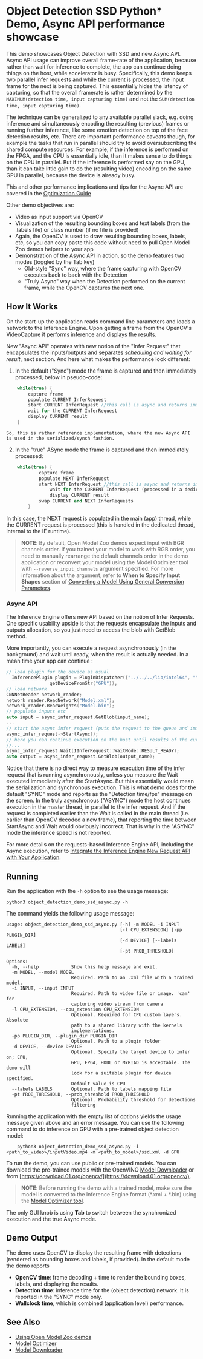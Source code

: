 # Object Detection SSD Python* Demo, Async API performance showcase

This demo showcases Object Detection with SSD and new Async API.
Async API usage can improve overall frame-rate of the application, because rather than wait for inference to complete,
the app can continue doing things on the host, while accelerator is busy.
Specifically, this demo keeps two parallel infer requests and while the current is processed, the input frame for the next
is being captured. This essentially hides the latency of capturing, so that the overall framerate is rather
determined by the `MAXIMUM(detection time, input capturing time)` and not the `SUM(detection time, input capturing time)`.

The technique can be generalized to any available parallel slack, e.g. doing inference and simultaneously encoding the resulting
(previous) frames or running further inference, like some emotion detection on top of the face detection results, etc.
There are important performance
caveats though, for example the tasks that run in parallel should try to avoid oversubscribing the shared compute resources.
For example, if the inference is performed on the FPGA, and the CPU is essentially idle, than it makes sense to do things on the CPU
in parallel. But if the inference is performed say on the GPU, than it can take little gain to do the (resulting video) encoding
on the same GPU in parallel, because the device is already busy.

This and other performance implications and tips for the Async API are covered in the [Optimization Guide](https://docs.openvinotoolkit.org/2019_R1/_docs_optimization_guide_dldt_optimization_guide.html)

Other demo objectives are:
* Video as input support via OpenCV
* Visualization of the resulting bounding boxes and text labels (from the .labels file) or class number (if no file is provided)
* Again, the OpenCV is used to draw resulting bounding boxes, labels, etc, so you can copy paste this code without
need to pull Open Model Zoo demos helpers to your app
* Demonstration of the Async API in action, so the demo features two modes (toggled by the Tab key)
    -  Old-style "Sync" way, where the frame capturing with OpenCV executes back to back with the Detection
    -  "Truly Async" way when the Detection performed on the current frame, while the OpenCV captures the next one.

## How It Works

On the start-up the application reads command line parameters and loads a network to the Inference
Engine. Upon getting a frame from the OpenCV's VideoCapture it performs inference and displays the results.

New "Async API" operates with new notion of the "Infer Request" that encapsulates the inputs/outputs and separates *scheduling and waiting for result*,
next section. And here what makes the performance look different:
1. In the default ("Sync") mode the frame is captured and then immediately processed, below in pseudo-code:
```cpp
    while(true) {
        capture frame
        populate CURRENT InferRequest
        start CURRENT InferRequest //this call is async and returns immediately
        wait for the CURRENT InferRequest
        display CURRENT result
    }
```
    So, this is rather reference implementation, where the new Async API is used in the serialized/synch fashion.
2. In the "true" ASync mode the frame is captured and then immediately processed:
```cpp
    while(true) {
            capture frame
            populate NEXT InferRequest
            start NEXT InferRequest //this call is async and returns immediately
                wait for the CURRENT InferRequest (processed in a dedicated thread)
                display CURRENT result
            swap CURRENT and NEXT InferRequests
        }
```
In this case, the NEXT request is populated in the main (app) thread, while the CURRENT request is processed
(this is handled in the dedicated thread, internal to the IE runtime).


> **NOTE**: By default, Open Model Zoo demos expect input with BGR channels order. If you trained your model to work with RGB order, you need to manually rearrange the default channels order in the demo application or reconvert your model using the Model Optimizer tool with `--reverse_input_channels` argument specified. For more information about the argument, refer to **When to Specify Input Shapes** section of [Converting a Model Using General Conversion Parameters](https://docs.openvinotoolkit.org/2019_R1/_docs_MO_DG_prepare_model_convert_model_Converting_Model_General.html).

### Async API

The Inference Engine offers new API based on the notion of Infer Requests. One specific usability upside
is that the requests encapsulate the inputs and outputs allocation, so you just need to access the blob  with GetBlob method.

More importantly, you can execute a request asynchronously (in the background) and wait until ready, when the result is actually needed.
In a mean time your app can continue :

```cpp
// load plugin for the device as usual
  InferencePlugin plugin = PluginDispatcher({"../../../lib/intel64", ""}).getSuitablePlugin(
                getDeviceFromStr("GPU"));
// load network
CNNNetReader network_reader;
network_reader.ReadNetwork("Model.xml");
network_reader.ReadWeights("Model.bin");
// populate inputs etc
auto input = async_infer_request.GetBlob(input_name);
...
// start the async infer request (puts the request to the queue and immediately returns)
async_infer_request->StartAsync();
// here you can continue execution on the host until results of the current request are really needed
//...
async_infer_request.Wait(IInferRequest::WaitMode::RESULT_READY);
auto output = async_infer_request.GetBlob(output_name);
```
Notice that there is no direct way to measure execution time of the infer request that is running asynchronously, unless
you measure the Wait executed immediately after the StartAsync. But this essentially would mean the serialization and synchronous
execution. This is what demo does for the default "SYNC" mode and reports as the "Detection time/fps" message on the screen.
In the truly asynchronous ("ASYNC") mode the host continues execution in the master thread, in parallel to the infer request.
And if the request is completed earlier than the Wait is called in the main thread (i.e. earlier than OpenCV decoded a new frame),
that reporting the time between StartAsync and Wait would obviously incorrect.
That is why in the "ASYNC" mode the inference speed is not reported.


For more details on the requests-based Inference Engine API, including the Async execution, refer to [Integrate the Inference Engine New Request API with Your Application](https://docs.openvinotoolkit.org/2019_R1/_docs_IE_DG_Integrate_with_customer_application_new_API.html).


## Running

Run the application with the `-h` option to see the usage message:
```
python3 object_detection_demo_ssd_async.py -h
```
The command yields the following usage message:
```
usage: object_detection_demo_ssd_async.py [-h] -m MODEL -i INPUT
                                          [-l CPU_EXTENSION] [-pp PLUGIN_DIR]
                                          [-d DEVICE] [--labels LABELS]
                                          [-pt PROB_THRESHOLD]

Options:
  -h, --help            Show this help message and exit.
  -m MODEL, --model MODEL
                        Required. Path to an .xml file with a trained model.
  -i INPUT, --input INPUT
                        Required. Path to video file or image. 'cam' for
                        capturing video stream from camera
  -l CPU_EXTENSION, --cpu_extension CPU_EXTENSION
                        Optional. Required for CPU custom layers. Absolute
                        path to a shared library with the kernels
                        implementations.
  -pp PLUGIN_DIR, --plugin_dir PLUGIN_DIR
                        Optional. Path to a plugin folder
  -d DEVICE, --device DEVICE
                        Optional. Specify the target device to infer on; CPU,
                        GPU, FPGA, HDDL or MYRIAD is acceptable. The demo will
                        look for a suitable plugin for device specified. 
                        Default value is CPU
  --labels LABELS       Optional. Path to labels mapping file
  -pt PROB_THRESHOLD, --prob_threshold PROB_THRESHOLD
                        Optional. Probability threshold for detections
                        filtering
```

Running the application with the empty list of options yields the usage message given above and an error message.
You can use the following command to do inference on GPU with a pre-trained object detection model:
```
    python3 object_detection_demo_ssd_async.py -i <path_to_video>/inputVideo.mp4 -m <path_to_model>/ssd.xml -d GPU
```

To run the demo, you can use public or pre-trained models. You can download the pre-trained models with the OpenVINO [Model Downloader](https://github.com/opencv/open_model_zoo/tree/2019/model_downloader) or from [https://download.01.org/opencv/](https://download.01.org/opencv/).

> **NOTE**: Before running the demo with a trained model, make sure the model is converted to the Inference Engine format (\*.xml + \*.bin) using the [Model Optimizer tool](https://docs.openvinotoolkit.org/2019_R1/_docs_MO_DG_Deep_Learning_Model_Optimizer_DevGuide.html).

The only GUI knob is using **Tab** to switch between the synchronized execution and the true Async mode.

## Demo Output

The demo uses OpenCV to display the resulting frame with detections (rendered as bounding boxes and labels, if provided).
In the default mode the demo reports
* **OpenCV time**: frame decoding + time to render the bounding boxes, labels, and displaying the results.
* **Detection time**: inference time for the (object detection) network. It is reported in the "SYNC" mode only.
* **Wallclock time**, which is combined (application level) performance.


## See Also
* [Using Open Model Zoo demos](https://github.com/opencv/open_model_zoo/tree/2019/demos/Readme.md)
* [Model Optimizer](https://docs.openvinotoolkit.org/2019_R1/_docs_MO_DG_Deep_Learning_Model_Optimizer_DevGuide.html)
* [Model Downloader](https://github.com/opencv/open_model_zoo/tree/2019/model_downloader)

